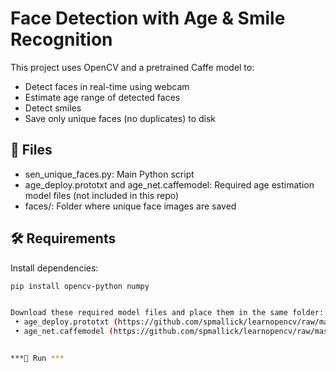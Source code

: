 # Face Detection with Age & Smile Recognition

This project uses OpenCV and a pretrained Caffe model to:

- Detect faces in real-time using webcam
- Estimate age range of detected faces
- Detect smiles
- Save only unique faces (no duplicates) to disk

## 📂 Files
- sen_unique_faces.py: Main Python script
- age_deploy.prototxt and age_net.caffemodel: Required age estimation model files (not included in this repo)
- faces/: Folder where unique face images are saved

## 🛠 Requirements

Install dependencies:

```bash
pip install opencv-python numpy


Download these required model files and place them in the same folder:
 • age_deploy.prototxt (https://github.com/spmallick/learnopencv/raw/master/AgeGender/age_deploy.prototxt)
 • age_net.caffemodel (https://github.com/spmallick/learnopencv/raw/master/AgeGender/age_net.caffemodel)


***🚀 Run ***
